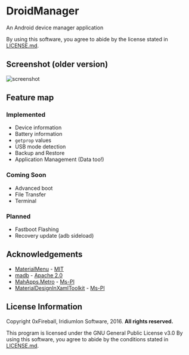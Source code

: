 # DroidManager

An Android device manager application

By using this software, you agree to abide by the license stated in [LICENSE.md](LICENSE.md).

## Screenshot (older version)

![screenshot](https://iridiumion.xyz/projects/droidmanager/img/srec1.gif)

## Feature map

### Implemented

- Device information
- Battery information
- `getprop` values
- USB mode detection
- Backup and Restore
- Application Management (Data too!)

### Coming Soon

- Advanced boot
- File Transfer
- Terminal

### Planned

- Fastboot Flashing
- Recovery update (adb sideload)

## Acknowledgements

- [MaterialMenu](https://github.com/beto-rodriguez/MaterialMenu) - [MIT](https://github.com/beto-rodriguez/MaterialMenu/blob/master/LICENSE.txt)
- [madb](https://github.com/quamotion/madb) - [Apache 2.0](https://github.com/quamotion/madb/blob/master/LICENSE)
- [MahApps.Metro](https://github.com/MahApps/MahApps.Metro) - [Ms-Pl](https://github.com/MahApps/MahApps.Metro/blob/develop/LICENSE)
- [MaterialDesignInXamlToolkit](https://github.com/ButchersBoy/MaterialDesignInXamlToolkit) - [Ms-Pl](https://github.com/ButchersBoy/MaterialDesignInXamlToolkit/blob/master/License)

## License Information

Copyright 0xFireball, IridiumIon Software, 2016. **All rights reserved.**

This program is licensed under the GNU General Public License v3.0
By using this software, you agree to abide by the conditions stated in [LICENSE.md](LICENSE.md).
